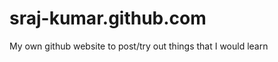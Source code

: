 sraj-kumar.github.com
=====================

My own github website to post/try out things that I would learn